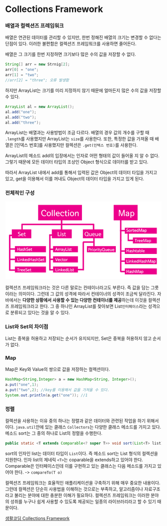 # Collections Framework



### 배열과 컬렉션즈 프레임워크

배열은 연관된 데이터를 관리할 수 있지만, 한번 정해진 배열의 크기는 변경할 수 없다는 단점이 있다. 이러한 불편함은 컬렉션즈 프레임워크를 사용하면 줄어든다.

배열은 그 크기를 한번 지정하면 크기보다 많은 수의 값을 저장할 수 없다.

```java
String[] arr = new Strnig[2];
arr[0] = "one";
arr[1] = "two";
//arr[2] = "three"; 오류 발생함
```

하지만 ArrayList는 크기를 미리 지정하지 않기 때문에 얼마든지 많은 수의 값을 저장할 수 있다.

```java
ArrayList al = new ArrayList();
al.add("one");
al.add("two");
al.add("three");
```

ArrayList는 배열과는 사용방법이 조금 다르다. 배열의 경우 값의 개수를 구할 때 `.length`를 사용했지만 ArrayList는 `size`를 사용한다. 또한, 특정한 값을 가져올 때 배열은 [인덱스 번호]를 사용했지만 컬렉션은 `.get(인텍스 번호)`를 사용한다.



ArrayList의 메소드 add의 입장에서는 인자로 어떤 형태의 값이 들어올 지 알 수 없다. 그렇기 때문에 모든 데이터 타입의 조상인 Object 형식으로 데이터를 받고 있다.

따라서 ArrayList 내에서 add를 통해서 입력된 값은 Object의 데이터 타입을 가지고 있고, get을 이용해서 이를 꺼내도 Object의 데이터 타입을 가지고 있게 된다.



### 전체적인 구성

![image info](collectionsframework.png)

컬렉션즈 프레임워크라는 것은 다른 말로는 컨테이너라고도 부른다. 즉 값을 담는 그릇이라는 의미이다. 그런데 그 값의 성격에 따라서 컨테이너의 성격이 조금씩 달라진다. 자바에서는 **다양한 상황에서 사용할 수 있는 다양한 컨테이너를 제공**하는데 이것을 컬렉션즈 프레임워크라고 한다. 그 중 하나인 ArrayList를 찾아보면 List`인터페이스`라는 성격으로 분류되고 있다는 것을 알 수 있다.



### List와 Set의 차이점

List는 중복을 허용하고 저장되는 순서가 유지되지만, Set은 중복을 허용하지 않고 순서가 없다.



### Map

Map은 Key와 Value의 쌍으로 값을 저장하는 컬렉션이다.

```java
HashMap<String,Integer> a = new HashMap<String, Integer>();
a.put("one",1);
a.put("two",2); //key를 이용해서 값을 가져올 수 있다.
System.out.println(a.get("one")); //1
```



### 정렬

컬렉션을 사용하는 이유 중의 하나는 정렬과 같은 데이터와 관련된 작업을 하기 위해서이다. `java.util`안에 있는 클래스 `Collectors`는 다양한 클래스 메소드를 가지고 있다. 메소드 sort는 그 중의 하나로 List의 정렬을 수행한다. 

```java
public static <T extends Comparable<? super T>> void sort(List<T> list)
```

sort의 인자인 list는 데이터 타입이 `List`이다. 즉 메소드 sort는 List 형식의 컬렉션을 지원한다. 인자 list의 제네릭 `<T>`는 coparable을 extends하고 있어야 한다. Comparable은 인터페이스인데 이를 구현하고 있는 클래스는 다음 메소드를 가지고 있어야 한다. -> `compareTo(T o)`  



컬렉션즈 프레임워크는 효율적인 애플리케이션을 구축하기 위해 매우 중요한 내용이다. 그런데 컬렉션은 단순히 사용법을 이해하는 것으로는 부족하고, 알고리즘이나 자료구조라고 불리는 분야에 대한 충분한 이해가 필요하다. 컬렉션즈 프레임워크는 이러한 분야의 성취를 누구나 쉽게 사용할 수 있도록 제공되는 일종의 라이브러리라고 할 수 있기 때문이다.



[생활코딩 Collections Framework](https://opentutorials.org/course/1223/6446)